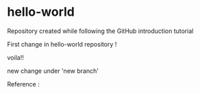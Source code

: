 # hello-world
Repository created while following the GitHub introduction tutorial

First change in hello-world repository !

voila!!

new change under 'new branch'

Reference :

